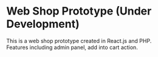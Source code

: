 # Web Shop Prototype (Under Development)
This is a web shop prototype created in React.js and PHP. <br />
Features including admin panel, add into cart action.

